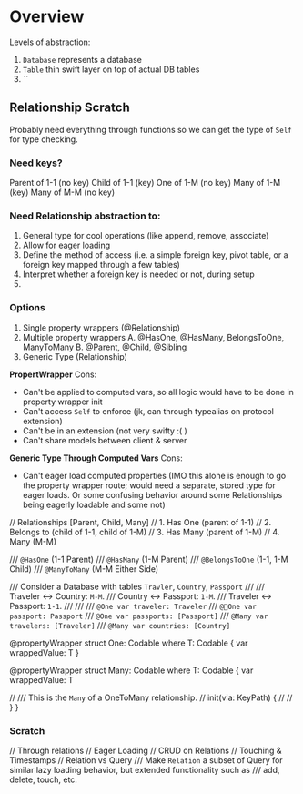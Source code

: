 # Overview

Levels of abstraction:

1. `Database` represents a database
2. `Table` thin swift layer on top of actual DB tables
3. ``

## Relationship Scratch

Probably need everything through functions so we can get the type of `Self` for type checking.

### Need keys?
Parent of 1-1 (no key)
Child of 1-1 (key)
One of 1-M (no key)
Many of 1-M (key)
Many of M-M (no key)

### Need Relationship abstraction to:
1. General type for cool operations (like append, remove, associate)
2. Allow for eager loading
3. Define the method of access (i.e. a simple foreign key, pivot table, or a foreign key mapped through a few tables)
4. Interpret whether a foreign key is needed or not, during setup
5. 

### Options
1. Single property wrappers (@Relationship)
2. Multiple property wrappers
    A. @HasOne, @HasMany, BelongsToOne, ManyToMany
    B. @Parent, @Child, @Sibling
3. Generic Type (Relationship<Type>)

**PropertWrapper**
Cons:
- Can't be applied to computed vars, so all logic would have to be done in property wrapper init
- Can't access `Self` to enforce (jk, can through typealias on protocol extension)
- Can't be in an extension (not very swifty :( )
- Can't share models between client & server

**Generic Type Through Computed Vars**
Cons:
- Can't eager load computed properties (IMO this alone is enough to go the property wrapper route; would need a separate, stored type for eager loads. Or some confusing behavior around some Relationships being eagerly loadable and some not)

// Relationships [Parent, Child, Many]
// 1. Has One (parent of 1-1)
// 2. Belongs to (child of 1-1, child of 1-M)
// 3. Has Many (parent of 1-M)
// 4. Many (M-M)

/// `@HasOne` (1-1 Parent)
/// `@HasMany` (1-M Parent)
/// `@BelongsToOne` (1-1, 1-M Child)
/// `@ManyToMany` (M-M Either Side)

/// Consider a Database with tables `Travler`, `Country`, `Passport`
///
/// Traveler <-> Country: `M-M`.
/// Country <-> Passport: `1-M`.
/// Traveler <-> Passport: `1-1`.
///
///
/// `@One var traveler: Traveler`
/// `@One var passport: Passport`
/// `@One var passports: [Passport]`
/// `@Many var travelers: [Traveler]`
/// `@Many var countries: [Country]`

@propertyWrapper
struct One<T>: Codable where T: Codable {
    var wrappedValue: T
}

@propertyWrapper
struct Many<T>: Codable where T: Codable {
    var wrappedValue: T

//    /// This is the `Many` of a OneToMany relationship.
//    init(via: KeyPath) {
//
//    }
}

### Scratch
// Through relations
// Eager Loading
// CRUD on Relations
// Touching & Timestamps
// Relation vs Query
/// Make `Relation` a subset of Query for similar lazy loading behavior, but extended functionality such as
/// add, delete, touch, etc.
